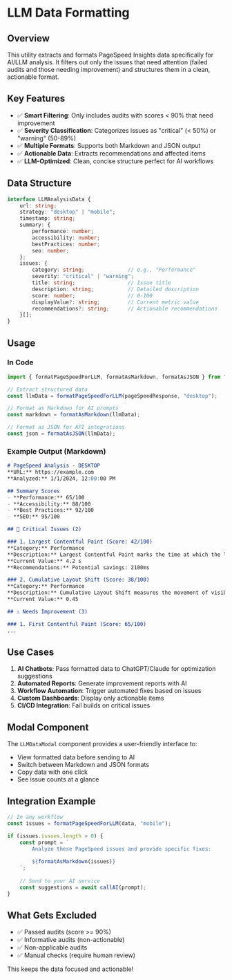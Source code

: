 # LLM Data Formatting

## Overview

This utility extracts and formats PageSpeed Insights data specifically for AI/LLM analysis. It filters out only the issues that need attention (failed audits and those needing improvement) and structures them in a clean, actionable format.

## Key Features

- ✅ **Smart Filtering**: Only includes audits with scores < 90% that need improvement
- ✅ **Severity Classification**: Categorizes issues as "critical" (< 50%) or "warning" (50-89%)
- ✅ **Multiple Formats**: Supports both Markdown and JSON output
- ✅ **Actionable Data**: Extracts recommendations and affected items
- ✅ **LLM-Optimized**: Clean, concise structure perfect for AI workflows

## Data Structure

```typescript
interface LLMAnalysisData {
    url: string;
    strategy: "desktop" | "mobile";
    timestamp: string;
    summary: {
        performance: number;
        accessibility: number;
        bestPractices: number;
        seo: number;
    };
    issues: {
        category: string;              // e.g., "Performance"
        severity: "critical" | "warning";
        title: string;                 // Issue title
        description: string;           // Detailed description
        score: number;                 // 0-100
        displayValue?: string;         // Current metric value
        recommendations?: string;      // Actionable recommendations
    }[];
}
```

## Usage

### In Code

```typescript
import { formatPageSpeedForLLM, formatAsMarkdown, formatAsJSON } from "./formatForLLM";

// Extract structured data
const llmData = formatPageSpeedForLLM(pageSpeedResponse, "desktop");

// Format as Markdown for AI prompts
const markdown = formatAsMarkdown(llmData);

// Format as JSON for API integrations
const json = formatAsJSON(llmData);
```

### Example Output (Markdown)

```markdown
# PageSpeed Analysis - DESKTOP
**URL:** https://example.com
**Analyzed:** 1/1/2024, 12:00:00 PM

## Summary Scores
- **Performance:** 65/100
- **Accessibility:** 88/100
- **Best Practices:** 92/100
- **SEO:** 95/100

## 🔴 Critical Issues (2)

### 1. Largest Contentful Paint (Score: 42/100)
**Category:** Performance
**Description:** Largest Contentful Paint marks the time at which the largest text or image is painted.
**Current Value:** 4.2 s
**Recommendations:** Potential savings: 2100ms

### 2. Cumulative Layout Shift (Score: 38/100)
**Category:** Performance
**Description:** Cumulative Layout Shift measures the movement of visible elements within the viewport.
**Current Value:** 0.45

## ⚠️ Needs Improvement (3)

### 1. First Contentful Paint (Score: 65/100)
...
```

## Use Cases

1. **AI Chatbots**: Pass formatted data to ChatGPT/Claude for optimization suggestions
2. **Automated Reports**: Generate improvement reports with AI
3. **Workflow Automation**: Trigger automated fixes based on issues
4. **Custom Dashboards**: Display only actionable items
5. **CI/CD Integration**: Fail builds on critical issues

## Modal Component

The `LLMDataModal` component provides a user-friendly interface to:
- View formatted data before sending to AI
- Switch between Markdown and JSON formats
- Copy data with one click
- See issue counts at a glance

## Integration Example

```typescript
// In any workflow
const issues = formatPageSpeedForLLM(data, "mobile");

if (issues.issues.length > 0) {
    const prompt = `
        Analyze these PageSpeed issues and provide specific fixes:
        
        ${formatAsMarkdown(issues)}
    `;
    
    // Send to your AI service
    const suggestions = await callAI(prompt);
}
```

## What Gets Excluded

- ✅ Passed audits (score >= 90%)
- ✅ Informative audits (non-actionable)
- ✅ Non-applicable audits
- ✅ Manual checks (require human review)

This keeps the data focused and actionable!

